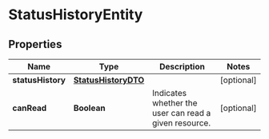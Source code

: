 # StatusHistoryEntity

## Properties
Name | Type | Description | Notes
------------ | ------------- | ------------- | -------------
**statusHistory** | [**StatusHistoryDTO**](StatusHistoryDTO.md) |  |  [optional]
**canRead** | **Boolean** | Indicates whether the user can read a given resource. |  [optional]
